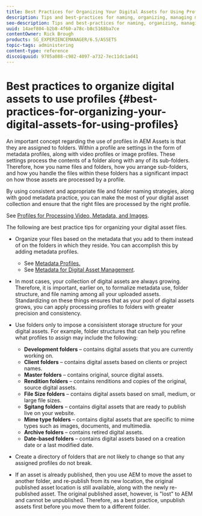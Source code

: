 ```yaml
---
title: Best Practices for Organizing Your Digital Assets for Using Profiles
description: Tips and best-practices for naming, organizing, managing metadata for digital asset files.
seo-description: Tips and best-practices for naming, organizing, managing metadata for digital asset files.
uuid: 14aef804-b2b8-4f60-a78c-b8c5168ba7ce
contentOwner: Rick Brough
products: SG_EXPERIENCEMANAGER/6.5/ASSETS
topic-tags: administering
content-type: reference
discoiquuid: 9705a088-c982-4097-a732-7ec11dc1ad41
---
```


# Best practices to organize digital assets to use profiles {#best-practices-for-organizing-your-digital-assets-for-using-profiles}

An important concept regarding the use of profiles in AEM Assets is that they are assigned to folders. Within a profile are settings in the form of metadata profiles, along with video profiles or image profiles. These settings process the contents of a folder along with any of its sub-folders. Therefore, how you name files and folders, how you arrange sub-folders, and how you handle the files within these folders has a significant impact on how those assets are processed by a profile.

By using consistent and appropriate file and folder naming strategies, along with good metadata practice, you can make the most of your digital asset collection and ensure that the right files are processed by the right profile.

See [Profiles for Processing Video, Metadata, and Images](processing-profiles.md).

The following are best practice tips for organizing your digital asset files.

* Organize your files based on the metadata that you add to them instead of on the folders in which they reside. You can accomplish this by adding metadata profiles.

  * See [Metadata Profiles.](metadata-profiles.md)
  * See [Metadata for Digital Asset Management](metadata.md).

* In most cases, your collection of digital assets are always growing. Therefore, it is important, earlier on, to formalize metadata use, folder structure, and file naming among all your uploaded assets. Standardizing on these things ensures that as your pool of digital assets grows, you can apply processing profiles to folders with greater precision and consistency.
* Use folders only to impose a consisistent storage structure for your digital assets. For example, folder structures that can help you refine what profiles to assign may include the following:

    * **Development folders** &ndash; contains digital assets that you are currently working on.
    * **Client folders** &ndash; contains digital assets based on clients or project names.
    * **Master folders** &ndash; contains original, source digital assets.
    * **Rendition folders** &ndash; contains renditions and copies of the original, source digital assets.
    * **File Size folders** &ndash; contains digital assets based on small, medium, or large file sizes.
    * **Sgitang folders** &ndash; contains digital assets that are ready to publish live on your website.
    * **Mime type folders** &ndash; contains digital assets that are specific to mime types such as images, documents, and multimedia.
    * **Archive folders** &ndash; contains retired digital assets.
    * **Date-based folders** &ndash; contains digital assets based on a creation date or a last modified date.

* Create a directory of folders that are not likely to change so that any assigned profiles do not break.
* If an asset is already published, then you use AEM to move the asset to another folder, and re-publish from its new location, the original published asset location is still available, along with the newly re-published asset. The original published asset, however, is "lost" to AEM and cannot be unpublished. Therefore, as a best practice, unpublish assets first before you move them to a different folder.

